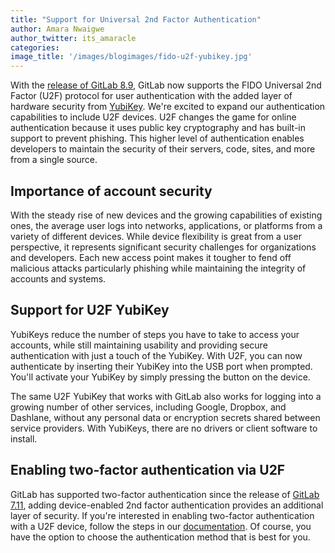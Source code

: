 ```yaml
---
title: "Support for Universal 2nd Factor Authentication"
author: Amara Nwaigwe
author_twitter: its_amaracle
categories: 
image_title: '/images/blogimages/fido-u2f-yubikey.jpg'
---
```


With the [release of GitLab 8.9](https://about.gitlab.com/2016-06-22-gitlab-8-9-released), GitLab now supports the FIDO Universal 2nd Factor (U2F) protocol for user authentication with 
the added layer of hardware security from [YubiKey](https://www.yubico.com/products/yubikey-hardware/yubikey4/). We're excited to expand our authentication 
capabilities to include U2F devices. U2F changes the game for online authentication because
it uses public key cryptography and has built-in support to prevent phishing. This higher 
level of authentication enables developers to maintain the security of
their servers, code, sites, and more from a single source.

<!-- more -->

## Importance of account security 

With the steady rise of new devices and the growing capabilities of existing ones, the average
user logs into networks, applications, or platforms from a variety of different devices. While
device flexibility is great from a user perspective, it represents significant security
challenges for organizations and developers. Each new access point makes it tougher to fend off
malicious attacks particularly phishing while maintaining the integrity of accounts and systems.

## Support for U2F YubiKey

YubiKeys reduce the number of steps you have to take to access your accounts,
while still maintaining usability and providing secure authentication with just a touch of the 
YubiKey. With U2F, you can now authenticate by inserting their YubiKey into the
USB port when prompted. You'll activate your YubiKey by simply pressing the button on
the device.

The same U2F YubiKey that works with GitLab also works for logging into a growing number of
other services, including Google, Dropbox, and Dashlane, without any personal data or
encryption secrets shared between service providers. With YubiKeys, there are no drivers or
client software to install.  

## Enabling two-factor authentication via U2F

GitLab has supported two-factor authentication since the release of [GitLab 7.11](https://about.gitlab.com/2015/05/22/gitlab-7-11-released/), adding 
device-enabled 2nd factor authentication provides an additional layer of security. 
If you're interested in enabling two-factor authentication with a U2F device, follow the 
steps in our [documentation](http://docs.gitlab.com/ee/profile/two_factor_authentication.html#log-in-via-u2f-device). Of course, you have the option to choose the 
authentication method that is best for you. 
